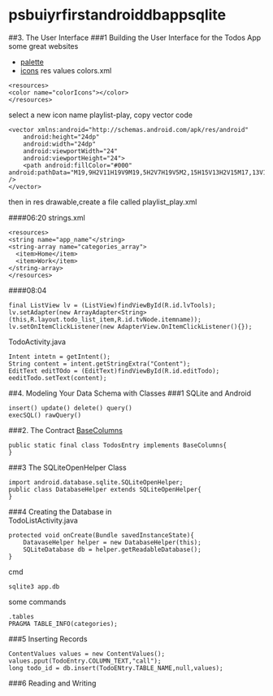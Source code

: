 # psbuiyrfirstandroiddbappsqlite
##3. The User Interface
###1 Building the User Interface for the Todos App
some great websites
- [palette](http://materialpalette.com)
- [icons](http://materialdesignicons.com)
res values colors.xml
```
<resources>
<color name="colorIcons"></color>
</resources>
```

select a new icon name playlist-play, copy vector code
```
<vector xmlns:android="http://schemas.android.com/apk/res/android"
    android:height="24dp"
    android:width="24dp"
    android:viewportWidth="24"
    android:viewportHeight="24">
    <path android:fillColor="#000" android:pathData="M19,9H2V11H19V9M19,5H2V7H19V5M2,15H15V13H2V15M17,13V19L22,16L17,13Z" />
</vector>
```
then in res drawable,create a file called playlist_play.xml


####06:20
strings.xml
```
<resources>
<string name="app_name"</string>
<string-array name="categories_array">
  <item>Home</item>
  <item>Work</item>
</string-array>
</resources>
```

####08:04
```
final ListView lv = (ListView)findViewById(R.id.lvTools);
lv.setAdapter(new ArrayAdapter<String>(this,R.layout.todo_list_item,R.id.tvNode.itemname));
lv.setOnItemClickListener(new AdapterView.OnItemClickListener(){});
```

TodoActivity.java
```
Intent intetn = getIntent();
String content = intent.getStringExtra("Content");
EditText editTOdo = (EditText)findViewById(R.id.editTodo);
eeditTodo.setText(content);
```

##4. Modeling Your Data Schema with Classes
###1 SQLite and Android
```
insert() update() delete() query()
execSQL() rawQuery()
```

###2. The Contract
[BaseColumns](https://developer.android.com/reference/android/provider/BaseColumns.html)
```
public static final class TodosEntry implements BaseColumns{
}
```

###3 The SQLiteOpenHelper Class
```
import android.database.sqlite.SQLiteOpenHelper;
public class DatabaseHelper extends SQLiteOpenHelper{
}
```

###4 Creating the Database
in  
TodoListActivity.java
```
protected void onCreate(Bundle savedInstanceState){
    DatavaseHelper helper = new DatabaseHelper(this);
    SQLiteDatabase db = helper.getReadableDatabase();
}
```
cmd
```
sqlite3 app.db
```
some commands
```
.tables
PRAGMA TABLE_INFO(categories);
```
###5 Inserting Records
```
ContentValues values = new ContentValues();
values.pput(TodoEntry.COLUMN_TEXT,"call");
long todo_id = db.insert(TodoENtry.TABLE_NAME,null,values);
```


###6 Reading and Writing
